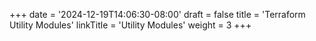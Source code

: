 +++
date = '2024-12-19T14:06:30-08:00'
draft = false
title = 'Terraform Utility Modules'
linkTitle = 'Utility Modules'
weight = 3
+++
